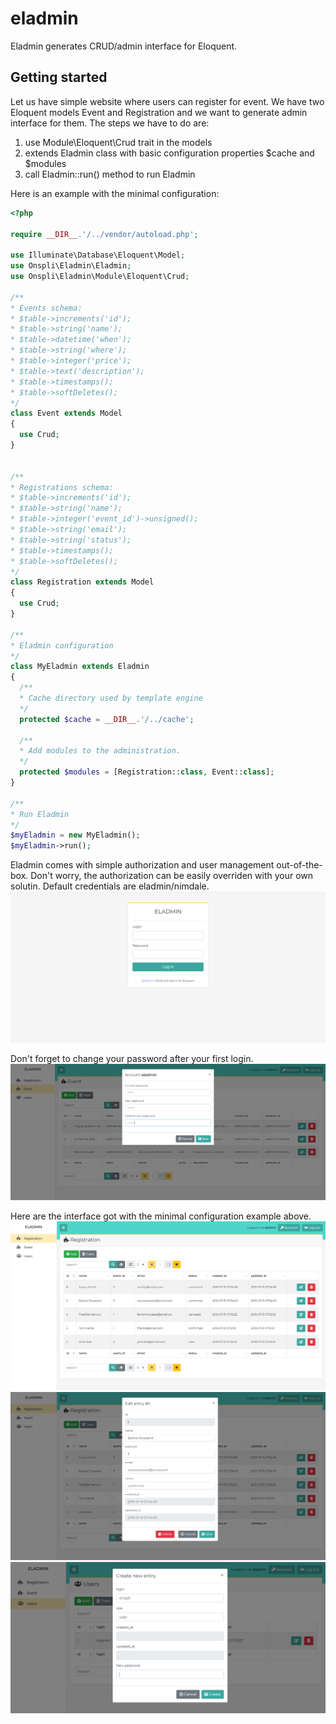# eladmin
Eladmin generates CRUD/admin interface for Eloquent.

## Getting started
Let us have simple website where users can register for event. We have two Eloquent models Event and Registration and we want to generate admin interface for them. The steps we have to do are:
1. use Module\Eloquent\Crud trait in the models
2. extends Eladmin class with basic configuration properties $cache and $modules
3. call Eladmin::run() method to run Eladmin

Here is an example with the minimal configuration:
```php
<?php

require __DIR__.'/../vendor/autoload.php';

use Illuminate\Database\Eloquent\Model;
use Onspli\Eladmin\Eladmin;
use Onspli\Eladmin\Module\Eloquent\Crud;

/**
* Events schema:
* $table->increments('id');
* $table->string('name');
* $table->datetime('when');
* $table->string('where');
* $table->integer('price');
* $table->text('description');
* $table->timestamps();
* $table->softDeletes();
*/
class Event extends Model
{
  use Crud;
}


/**
* Registrations schema:
* $table->increments('id');
* $table->string('name');
* $table->integer('event_id')->unsigned();
* $table->string('email');
* $table->string('status');
* $table->timestamps();
* $table->softDeletes();
*/
class Registration extends Model
{
  use Crud;
}

/**
* Eladmin configuration
*/
class MyEladmin extends Eladmin
{
  /**
  * Cache directory used by template engine
  */
  protected $cache = __DIR__.'/../cache';

  /**
  * Add modules to the administration.
  */
  protected $modules = [Registration::class, Event::class];
}

/**
* Run Eladmin
*/
$myEladmin = new MyEladmin();
$myEladmin->run();
```

Eladmin comes with simple authorization and user management out-of-the-box. Don't worry, the authorization can be easily overriden with your own solutin. Default credentials are eladmin/nimdale.
![Login Page](/docs/screenshot/login.png)

Don't forget to change your password after your first login.
![User's Account](/docs/screenshot/account.png)

Here are the interface got with the minimal configuration example above.
![Minimal Configuration](/docs/screenshot/helloworld2.png)
![Edit Entry](/docs/screenshot/editentry2.png)
![Add User](/docs/screenshot/adduser.png)
